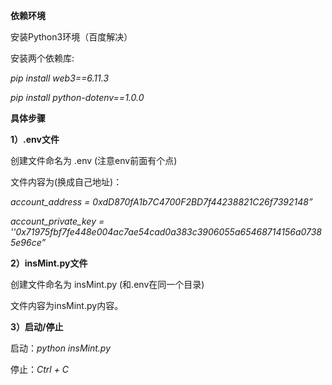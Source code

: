 **依赖环境**

安装Python3环境（百度解决）
     
安装两个依赖库:

_pip install web3==6.11.3_

_pip install python-dotenv==1.0.0_

**具体步骤**

**1）.env文件**

创建文件命名为 .env (注意env前面有个点)

文件内容为(换成自己地址)：

_account_address = 0xdD870fA1b7C4700F2BD7f44238821C26f7392148”_

_account_private_key = ''0x71975fbf7fe448e004ac7ae54cad0a383c3906055a65468714156a07385e96ce”_


**2）insMint.py文件**

创建文件命名为 insMint.py (和.env在同一个目录)

文件内容为insMint.py内容。


**3）启动/停止**

启动：_python insMint.py_

停止：_Ctrl + C_
